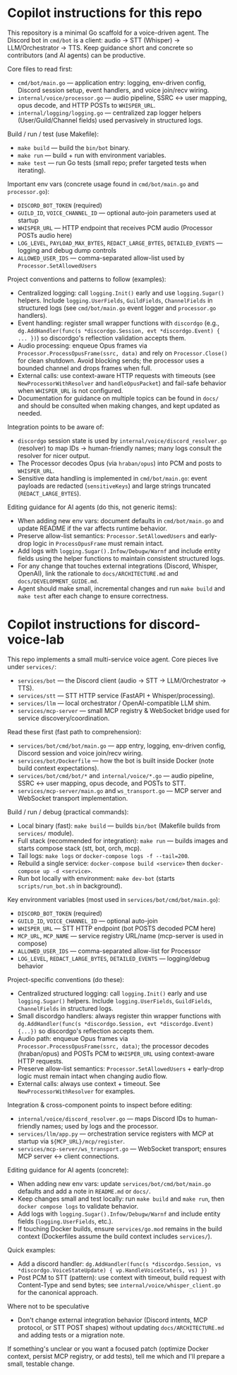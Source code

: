 <!--
This file provides concise, actionable guidance for AI coding agents working on the
discord-voice-lab repository. Keep it short (20-50 lines) and reference specific
files, commands, and patterns found in the tree.
-->
# Copilot instructions for this repo

This repository is a minimal Go scaffold for a voice-driven agent. The Discord bot
in `cmd/bot` is a client: audio -> STT (Whisper) -> LLM/Orchestrator -> TTS. Keep
guidance short and concrete so contributors (and AI agents) can be productive.

Core files to read first:
- `cmd/bot/main.go` — application entry: logging, env-driven config, Discord session
  setup, event handlers, and voice join/recv wiring.
- `internal/voice/processor.go` — audio pipeline, SSRC <-> user mapping, opus decode,
  and HTTP POSTs to `WHISPER_URL`.
- `internal/logging/logging.go` — centralized zap logger helpers (User/Guild/Channel
  fields) used pervasively in structured logs.

Build / run / test (use Makefile):
- `make build` — build the `bin/bot` binary.
- `make run` — build + run with environment variables.
- `make test` — run Go tests (small repo; prefer targeted tests when iterating).

Important env vars (concrete usage found in `cmd/bot/main.go` and `processor.go`):
- `DISCORD_BOT_TOKEN` (required)
- `GUILD_ID`, `VOICE_CHANNEL_ID` — optional auto-join parameters used at startup
- `WHISPER_URL` — HTTP endpoint that receives PCM audio (Processor POSTs audio here)
- `LOG_LEVEL`, `PAYLOAD_MAX_BYTES`, `REDACT_LARGE_BYTES`, `DETAILED_EVENTS` — logging
  and debug dump controls
- `ALLOWED_USER_IDS` — comma-separated allow-list used by `Processor.SetAllowedUsers`

Project conventions and patterns to follow (examples):
- Centralized logging: call `logging.Init()` early and use `logging.Sugar()` helpers.
  Include `logging.UserFields`, `GuildFields`, `ChannelFields` in structured logs
  (see `cmd/bot/main.go` event logger and `processor.go` handlers).
- Event handling: register small wrapper functions with `discordgo` (e.g.,
  `dg.AddHandler(func(s *discordgo.Session, evt *discordgo.Event) { ... })`) so
  discordgo's reflection validation accepts them.
- Audio processing: enqueue Opus frames via `Processor.ProcessOpusFrame(ssrc, data)`
  and rely on `Processor.Close()` for clean shutdown. Avoid blocking sends; the
  processor uses a bounded channel and drops frames when full.
- External calls: use context-aware HTTP requests with timeouts (see
  `NewProcessorWithResolver` and `handleOpusPacket`) and fail-safe behavior when
  `WHISPER_URL` is not configured.
- Documentation for guidance on multiple topics can be found in `docs/` and should be
  consulted when making changes, and kept updated as needed.

Integration points to be aware of:
- `discordgo` session state is used by `internal/voice/discord_resolver.go` (resolver)
  to map IDs -> human-friendly names; many logs consult the resolver for nicer output.
- The Processor decodes Opus (via `hraban/opus`) into PCM and posts to `WHISPER_URL`.
- Sensitive data handling is implemented in `cmd/bot/main.go`: event payloads are
  redacted (`sensitiveKeys`) and large strings truncated (`REDACT_LARGE_BYTES`).

Editing guidance for AI agents (do this, not generic items):
- When adding new env vars: document defaults in `cmd/bot/main.go` and update README
  if the var affects runtime behavior.
- Preserve allow-list semantics: `Processor.SetAllowedUsers` and early-drop logic in
  `ProcessOpusFrame` must remain intact.
- Add logs with `logging.Sugar().Infow/Debugw/Warnf` and include entity fields using
  the helper functions to maintain consistent structured logs.
- For any change that touches external integrations (Discord, Whisper, OpenAI), link
  the rationale to `docs/ARCHITECTURE.md` and `docs/DEVELOPMENT_GUIDE.md`.
- Agent should make small, incremental changes and run `make build` and `make test`
  after each change to ensure correctness.

<!--
Concise, actionable guidance for AI coding agents working on
the discord-voice-lab repository. Keep it short (20-50 lines), concrete,
and reference exact files/commands in this repo.
-->

# Copilot instructions for discord-voice-lab

This repo implements a small multi-service voice agent. Core pieces live under `services/`:
- `services/bot` — the Discord client (audio -> STT -> LLM/Orchestrator -> TTS).
- `services/stt` — STT HTTP service (FastAPI + Whisper/processing).
- `services/llm` — local orchestrator / OpenAI-compatible LLM shim.
- `services/mcp-server` — small MCP registry & WebSocket bridge used for service discovery/coordination.

Read these first (fast path to comprehension):
- `services/bot/cmd/bot/main.go` — app entry, logging, env-driven config, Discord session and voice join/recv wiring.
- `services/bot/Dockerfile` — how the bot is built inside Docker (note build context expectations).
- `services/bot/cmd/bot/*` and `internal/voice/*.go` — audio pipeline, SSRC <-> user mapping, opus decode, and POSTs to STT.
- `services/mcp-server/main.go` and `ws_transport.go` — MCP server and WebSocket transport implementation.

Build / run / debug (practical commands):
- Local binary (fast): `make build` — builds `bin/bot` (Makefile builds from `services/` module).
- Full stack (recommended for integration): `make run` — builds images and starts compose stack (stt, bot, orch, mcp).
- Tail logs: `make logs` or `docker-compose logs -f --tail=200`.
- Rebuild a single service: `docker-compose build <service>` then `docker-compose up -d <service>`.
- Run bot locally with environment: `make dev-bot` (starts `scripts/run_bot.sh` in background).

Key environment variables (most used in `services/bot/cmd/bot/main.go`):
- `DISCORD_BOT_TOKEN` (required)
- `GUILD_ID`, `VOICE_CHANNEL_ID` — optional auto-join
- `WHISPER_URL` — STT HTTP endpoint (bot POSTS decoded PCM here)
- `MCP_URL`, `MCP_NAME` — service registry URL/name (mcp-server is used in compose)
- `ALLOWED_USER_IDS` — comma-separated allow-list for Processor
- `LOG_LEVEL`, `REDACT_LARGE_BYTES`, `DETAILED_EVENTS` — logging/debug behavior

Project-specific conventions (do these):
- Centralized structured logging: call `logging.Init()` early and use `logging.Sugar()` helpers. Include `logging.UserFields`, `GuildFields`, `ChannelFields` in structured logs.
- Small discordgo handlers: always register thin wrapper functions with `dg.AddHandler(func(s *discordgo.Session, evt *discordgo.Event){...})` so discordgo's reflection accepts them.
- Audio path: enqueue Opus frames via `Processor.ProcessOpusFrame(ssrc, data)`; the processor decodes (hraban/opus) and POSTs PCM to `WHISPER_URL` using context-aware HTTP requests.
- Preserve allow-list semantics: `Processor.SetAllowedUsers` + early-drop logic must remain intact when changing audio flow.
- External calls: always use context + timeout. See `NewProcessorWithResolver` for examples.

Integration & cross-component points to inspect before editing:
- `internal/voice/discord_resolver.go` — maps Discord IDs to human-friendly names; used by logs and the processor.
- `services/llm/app.py` — orchestration service registers with MCP at startup via `${MCP_URL}/mcp/register`.
- `services/mcp-server/ws_transport.go` — WebSocket transport; ensures MCP server <-> client connections.

Editing guidance for AI agents (concrete):
- When adding new env vars: update `services/bot/cmd/bot/main.go` defaults and add a note in `README.md` or `docs/`.
- Keep changes small and test locally: run `make build` and `make run`, then `docker compose logs` to validate behavior.
- Add logs with `logging.Sugar().Infow/Debugw/Warnf` and include entity fields (`logging.UserFields`, etc.).
- If touching Docker builds, ensure `services/go.mod` remains in the build context (Dockerfiles assume the build context includes `services/`).

Quick examples:
- Add a discord handler:
  `dg.AddHandler(func(s *discordgo.Session, vs *discordgo.VoiceStateUpdate) { vp.HandleVoiceState(s, vs) })`
- Post PCM to STT (pattern): use context with timeout, build request with Content-Type and send bytes; see `internal/voice/whisper_client.go` for the canonical approach.

Where not to be speculative
- Don't change external integration behavior (Discord intents, MCP protocol, or STT POST shapes) without updating `docs/ARCHITECTURE.md` and adding tests or a migration note.

If something's unclear or you want a focused patch (optimize Docker context, persist MCP registry, or add tests), tell me which and I'll prepare a small, testable change.
